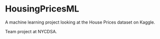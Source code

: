 # HousingPricesML
A machine learning project looking at the House Prices dataset on Kaggle.

Team project at NYCDSA.
